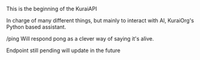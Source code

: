 This is the beginning of the KuraiAPI

In charge of many different things, but mainly to interact with Al, KuraiOrg's Python based assistant.

/ping
Will respond pong as a clever way of saying it's alive.

Endpoint still pending will update in the future
